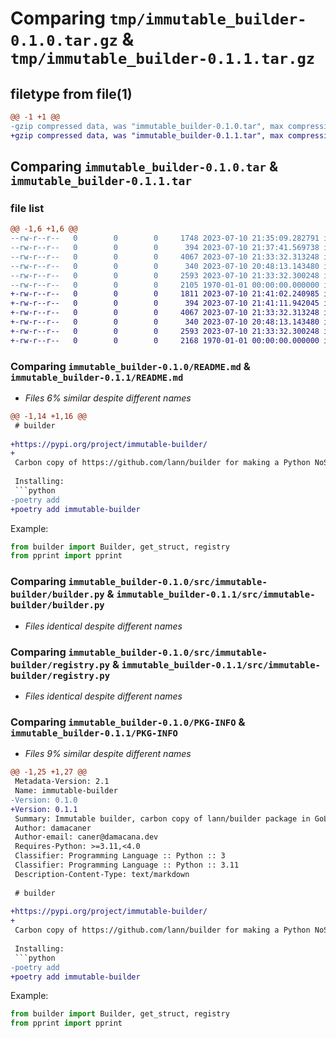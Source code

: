 # Comparing `tmp/immutable_builder-0.1.0.tar.gz` & `tmp/immutable_builder-0.1.1.tar.gz`

## filetype from file(1)

```diff
@@ -1 +1 @@
-gzip compressed data, was "immutable_builder-0.1.0.tar", max compression
+gzip compressed data, was "immutable_builder-0.1.1.tar", max compression
```

## Comparing `immutable_builder-0.1.0.tar` & `immutable_builder-0.1.1.tar`

### file list

```diff
@@ -1,6 +1,6 @@
--rw-r--r--   0        0        0     1748 2023-07-10 21:35:09.282791 immutable_builder-0.1.0/README.md
--rw-r--r--   0        0        0      394 2023-07-10 21:37:41.569738 immutable_builder-0.1.0/pyproject.toml
--rw-r--r--   0        0        0     4067 2023-07-10 21:33:32.313248 immutable_builder-0.1.0/src/immutable-builder/builder.py
--rw-r--r--   0        0        0      340 2023-07-10 20:48:13.143480 immutable_builder-0.1.0/src/immutable-builder/reflect.py
--rw-r--r--   0        0        0     2593 2023-07-10 21:33:32.300248 immutable_builder-0.1.0/src/immutable-builder/registry.py
--rw-r--r--   0        0        0     2105 1970-01-01 00:00:00.000000 immutable_builder-0.1.0/PKG-INFO
+-rw-r--r--   0        0        0     1811 2023-07-10 21:41:02.240985 immutable_builder-0.1.1/README.md
+-rw-r--r--   0        0        0      394 2023-07-10 21:41:11.942045 immutable_builder-0.1.1/pyproject.toml
+-rw-r--r--   0        0        0     4067 2023-07-10 21:33:32.313248 immutable_builder-0.1.1/src/immutable-builder/builder.py
+-rw-r--r--   0        0        0      340 2023-07-10 20:48:13.143480 immutable_builder-0.1.1/src/immutable-builder/reflect.py
+-rw-r--r--   0        0        0     2593 2023-07-10 21:33:32.300248 immutable_builder-0.1.1/src/immutable-builder/registry.py
+-rw-r--r--   0        0        0     2168 1970-01-01 00:00:00.000000 immutable_builder-0.1.1/PKG-INFO
```

### Comparing `immutable_builder-0.1.0/README.md` & `immutable_builder-0.1.1/README.md`

 * *Files 6% similar despite different names*

```diff
@@ -1,14 +1,16 @@
 # builder
 
+https://pypi.org/project/immutable-builder/
+
 Carbon copy of https://github.com/lann/builder for making a Python NoSQL query builder.
 
 Installing:
 ```python
-poetry add 
+poetry add immutable-builder 
 ```
 
 Example:
 
 ```python
 from builder import Builder, get_struct, registry
 from pprint import pprint
```

### Comparing `immutable_builder-0.1.0/src/immutable-builder/builder.py` & `immutable_builder-0.1.1/src/immutable-builder/builder.py`

 * *Files identical despite different names*

### Comparing `immutable_builder-0.1.0/src/immutable-builder/registry.py` & `immutable_builder-0.1.1/src/immutable-builder/registry.py`

 * *Files identical despite different names*

### Comparing `immutable_builder-0.1.0/PKG-INFO` & `immutable_builder-0.1.1/PKG-INFO`

 * *Files 9% similar despite different names*

```diff
@@ -1,25 +1,27 @@
 Metadata-Version: 2.1
 Name: immutable-builder
-Version: 0.1.0
+Version: 0.1.1
 Summary: Immutable builder, carbon copy of lann/builder package in GoLang.
 Author: damacaner
 Author-email: caner@damacana.dev
 Requires-Python: >=3.11,<4.0
 Classifier: Programming Language :: Python :: 3
 Classifier: Programming Language :: Python :: 3.11
 Description-Content-Type: text/markdown
 
 # builder
 
+https://pypi.org/project/immutable-builder/
+
 Carbon copy of https://github.com/lann/builder for making a Python NoSQL query builder.
 
 Installing:
 ```python
-poetry add 
+poetry add immutable-builder 
 ```
 
 Example:
 
 ```python
 from builder import Builder, get_struct, registry
 from pprint import pprint
```

